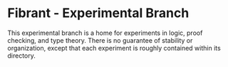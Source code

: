 # Fibrant - Experimental Branch
This experimental branch is a home for experiments in logic, proof checking, and type theory. There is no guarantee of stability or organization, except that each experiment is roughly contained within its directory.
